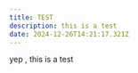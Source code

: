 ```yaml
---
title: TEST
description: this is a test
date: 2024-12-26T14:21:17.321Z
---
```

y﻿ep , this is a test